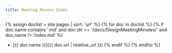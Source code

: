 ```yaml
---
title: Meeting Minute Index
---
```


{% assign doclist = site.pages | sort: 'url'  %}
{% for doc in doclist %}
{% if doc.name contains '.md' and doc.dir == '/docs/DesignMeetingMinutes/' and doc.name != 'index.md' %}
* [{{ doc.name }}]({{ doc.url | relative_url }})
{% endif %}
{% endfor %}
